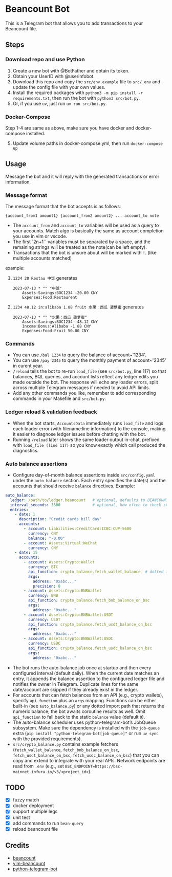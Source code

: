 # Beancount Bot

This is a Telegram bot that allows you to add transactions to your Beancount file.

## Steps

### Download repo and use Python

1. Create a new bot with @BotFather and obtain its token.
2. Obtain your UserID with @userinfobot.
3. Download this repo and copy the `src/env.example` file to `src/.env` and update the config file with your own values.
4. Install the required packages with `python3 -m pip install -r requirements.txt`, then run the bot with `python3 src/bot.py`.
5. Or, if you use `uv`, just run `uv run src/bot.py`.

### Docker-Compose
Step 1-4 are same as above, make sure you have docker and docker-compose installed.

5. Update volume paths in docker-compose.yml, then run `docker-compose up`

## Usage

Message the bot and it will reply with the generated transactions or error information.

### Message format

The message format that the bot accepts is as follows:

`{account_from1 amount1} {account_from2 amount2} ... account_to note`

- The `account_from` and `account_to` variables will be used as a query to your accounts. Match algo is basically the same as account completion you use in vim or vscode.
- The first `2n+1`` variables must be separated by a space, and the remaining strings will be treated as the note(can be left empty).
- Transactions that the bot is unsure about will be marked with `!`. (like multiple accounts matched)

example:

1. `1234 20 Restau 中饭` generates

    ```
    2023-07-13 * "" "中饭"
        Assets:Savings:BOC1234 -20.00 CNY
        Expenses:Food:Restaurent
    ```

2. `1234 48.12 in:alibaba 1.88 fruit 水果：西瓜 菠萝蜜` generates

    ```
    2023-07-13 * "" "水果：西瓜 菠萝蜜"
        Assets:Savings:BOC1234 -48.12 CNY
        Income:Bonus:Alibaba -1.88 CNY
        Expenses:Food:Fruit 50.00 CNY
    ```

### Commands

- You can use `/bal 1234` to query the balance of account~'1234'.
- You can use `/pay 2345` to query the monthly payment of account~'2345' in curent year.
- `/reload` tells the bot to re-run `load_file` (see `src/bot.py`, line 117) so that balances, BQL queries, and account lists reflect any ledger edits you made outside the bot. The response will echo any loader errors, split across multiple Telegram messages if needed to avoid API limits.
- Add any other commands you like, remember to add corresponding commands in your Makefile and `src/bot.py`.

### Ledger reload & validation feedback

- When the bot starts, `AccountsData` immediately runs `load_file` and logs each loader error (with filename:line information) to the console, making it easier to diagnose ledger issues before chatting with the bot.
- Running `/reload` later shows the same loader output in-chat, prefixed with `load_file (line 117)` so you know exactly which call produced the diagnostics.

### Auto balance assertions

- Configure day-of-month balance assertions inside `src/config.yaml` under the `auto_balance` section. Each entry specifies the date(s) and the accounts that should receive `balance` directives. Example:

```yaml
auto_balance:
  ledger: /path/to/ledger.beancount   # optional, defaults to BEANCOUNT_OUTPUT then BEANCOUNT_ROOT
  interval_seconds: 3600              # optional, how often to check schedules
  entries:
    - date: 1
      description: "Credit cards bill day"
      accounts:
        - account: Liabilities:CreditCard:ICBC:CUP-5600
          currency: CNY
          balance: "-0.00"
        - account: Assets:Virtual:WeChat
          currency: CNY
    - date: 15
      accounts:
        - account: Assets:Crypto:Wallet
          currency: BTC
          api_function: crypto_balance.fetch_wallet_balance  # dotted import or built-in fetcher name
          args:
            address: "0xabc..."
            precision: 8
        - account: Assets:Crypto:BNBWallet
          currency: BNB
          api_function: crypto_balance.fetch_bnb_balance_on_bsc
          args:
            address: "0xabc..."
        - account: Assets:Crypto:BNBWallet:USDT
          currency: USDT
          api_function: crypto_balance.fetch_usdt_balance_on_bsc
          args:
            address: "0xabc..."
        - account: Assets:Crypto:BNBWallet:USDC
          currency: USDC
          api_function: crypto_balance.fetch_usdc_balance_on_bsc
          args:
            address: "0xabc..."
```

- The bot runs the auto-balance job once at startup and then every configured interval (default daily). When the current date matches an entry, it appends the balance assertion to the configured ledger file and notifies the owner in Telegram. Duplicate lines for the same date/account are skipped if they already exist in the ledger.
- For accounts that can fetch balances from an API (e.g., crypto wallets), specify `api_function` plus an `args` mapping. Functions can be either built-in (see `auto_balance.py`) or any dotted import path that returns the numeric balance; the bot awaits coroutine results as well. Omit `api_function` to fall back to the static `balance` value (default `0`).
- The auto-balance scheduler uses python-telegram-bot’s JobQueue subsystem. Make sure the dependency is installed with the `job-queue` extra (`pip install "python-telegram-bot[job-queue]"` or run `uv sync` with the provided requirements).
- `src/crypto_balance.py` contains example fetchers (`fetch_wallet_balance`, `fetch_bnb_balance_on_bsc`, `fetch_usdt_balance_on_bsc`, `fetch_usdc_balance_on_bsc`) that you can copy and extend to integrate with your real APIs. Network endpoints are read from `.env` (e.g., set `BSC_ENDPOINT=https://bsc-mainnet.infura.io/v3/<project_id>`).

## TODO

- [x] fuzzy match
- [x] docker deployment
- [x] support multiple legs
- [x] unit test
- [x] add commands to run `bean-query`
- [x] reload beancount file

## Credits
- [beancount](https://github.com/beancount/beancount)
- [vim-beancount](https://github.com/nathangrigg/vim-beancount)
- [python-telegram-bot](https://github.com/python-telegram-bot/python-telegram-bot)
